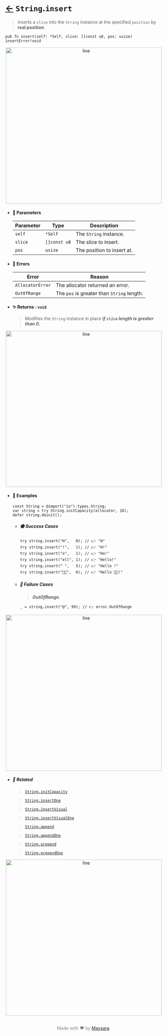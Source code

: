 # [←](../String.md) `String`.`insert`

> Inserts a `slice` into the `String` instance at the specified `position` by **real position**.

```zig
pub fn insert(self: *Self, slice: []const u8, pos: usize) insertError!void
```


<div align="center">
<img src="https://raw.githubusercontent.com/maysara-elshewehy/io-bench/refs/heads/main/dist/img/md/line.png" alt="line" style="width:500px;"/>
</div>

- #### 🧩 Parameters

    | Parameter | Type         | Description                |
    | --------- | ------------ | -------------------------- |
    | `self`    | `*Self`      | The `String` instance.     |
    | `slice`   | `[]const u8` | The slice to insert.       |
    | `pos`     | `usize`      | The position to insert at. |

- #### 🚫 Errors

    | Error            | Reason                                     |
    | ---------------- | ------------------------------------------ |
    | `AllocatorError` | The allocator returned an error.           |
    | `OutOfRange`     | The `pos` is greater than `String` length. |

- #### ✨ Returns : `void`

    > Modifies the `String` instance in place **_if `slice` length is greater than 0_.**

<div align="center">
<img src="https://raw.githubusercontent.com/maysara-elshewehy/io-bench/refs/heads/main/dist/img/md/line.png" alt="line" style="width:500px;"/>
</div>

- #### 🧪 Examples

    ```zig
    const String = @import("io").types.String;
    var string = try String.initCapacity(allocator, 18);
    defer string.deinit();
    ```

    - ##### 🟢 Success Cases

        ```zig
        try string.insert("H",   0); // 👉 "H"
        try string.insert("!",   1); // 👉 "H!"
        try string.insert("o",   1); // 👉 "Ho!"
        try string.insert("ell", 1); // 👉 "Hello!"
        try string.insert(" ",   5); // 👉 "Hello !"
        try string.insert("👨‍🏭",  6); // 👉 "Hello 👨‍🏭!"
        ```

    - ##### 🔴 Failure Cases

        > **_OutOfRange._**

        ```zig
        _ = string.insert("@", 99); // 👉 error.OutOfRange
        ```

<div align="center">
<img src="https://raw.githubusercontent.com/maysara-elshewehy/io-bench/refs/heads/main/dist/img/md/line.png" alt="line" style="width:500px;"/>
</div>

- ##### 🔗 Related

  > [`String.initCapacity`](./initCapacity.md)

  > [`String.insertOne`](./insertOne.md)

  > [`String.insertVisual`](./insertVisual.md)

  > [`String.insertVisualOne`](./insertVisualOne.md)

  > [`String.append`](./append.md)

  > [`String.appendOne`](./appendOne.md)

  > [`String.prepend`](./prepend.md)

  > [`String.prependOne`](./prependOne.md)

<div align="center">
<img src="https://raw.githubusercontent.com/maysara-elshewehy/io-bench/refs/heads/main/dist/img/md/line.png" alt="line" style="width:500px;"/>
</div>

<p align="center" style="color:grey;"><br />Made with ❤️ by <a href="http://github.com/maysara-elshewehy" target="blank">Maysara</a>.</p>